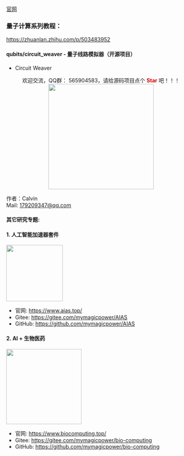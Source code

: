 <div align="left">
  <a href="https://qubits.top/">官网</a>
</div>  


### 量子计算系列教程：
https://zhuanlan.zhihu.com/p/503483952


#### qubits/circuit_weaver - 量子线路模拟器（开源项目） 
- Circuit Weaver




<div align="center">
  <div align="center">欢迎交流，QQ群： 565904583，请给源码项目点个 <b><font color="#CE0000">Star</font></b> 吧！！！</div>
<img src="https://qubits.oss-cn-shanghai.aliyuncs.com/images/qq.jpeg"  width = "280"  />
</div>

作者：Calvin    
Mail: 179209347@qq.com



#### 其它研究专题:



#### 1. 人工智能加速器套件
<div align="left">
<img src="https://aias-home.oss-cn-beijing.aliyuncs.com/images/logo.png"  width = "150"  />
</div>

- 官网: https://www.aias.top/
- Gitee:  https://gitee.com/mymagicpower/AIAS  
- GitHub: https://github.com/mymagicpower/AIAS

#### 2. AI + 生物医药
<div align="left">
<img src="https://bio-computing.oss-cn-shanghai.aliyuncs.com/images/logo.png"  width = "200"  />
</div>

- 官网: https://www.biocomputing.top/     
- Gitee:  https://gitee.com/mymagicpower/bio-computing     
- GitHub: https://github.com/mymagicpower/bio-computing     
